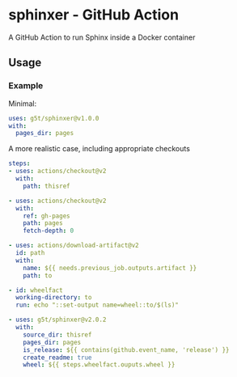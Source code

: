 # sphinxer - GitHub Action
A GitHub Action to run Sphinx inside a Docker container

## Usage

### Example
Minimal:

```yaml
uses: g5t/sphinxer@v1.0.0
with:
  pages_dir: pages
```

A more realistic case, including appropriate checkouts 

```yaml
steps:
- uses: actions/checkout@v2
  with:
    path: thisref

- uses: actions/checkout@v2
  with:
    ref: gh-pages
    path: pages
    fetch-depth: 0

- uses: actions/download-artifact@v2
  id: path
  with:
    name: ${{ needs.previous_job.outputs.artifact }}
    path: to

- id: wheelfact
  working-directory: to
  run: echo "::set-output name=wheel::to/$(ls)"

- uses: g5t/sphinxer@v2.0.2
  with:
    source_dir: thisref
    pages_dir: pages
    is_release: ${{ contains(github.event_name, 'release') }}
    create_readme: true
    wheel: ${{ steps.wheelfact.ouputs.wheel }}
```
